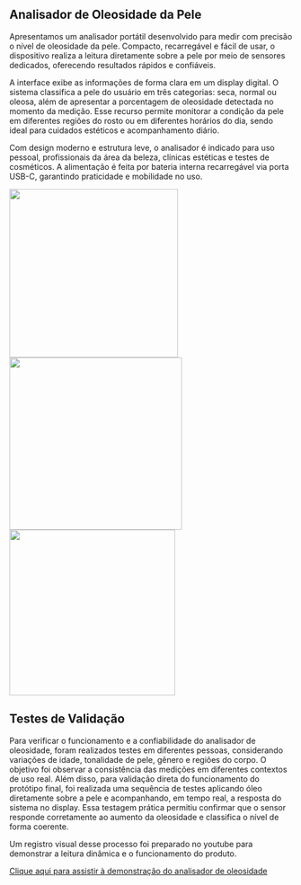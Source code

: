 ## Analisador de Oleosidade da Pele

Apresentamos um analisador portátil desenvolvido para medir com precisão o nível de oleosidade da pele. Compacto, recarregável e fácil de usar, o dispositivo realiza a leitura diretamente sobre a pele por meio de sensores dedicados, oferecendo resultados rápidos e confiáveis.

A interface exibe as informações de forma clara em um display digital. O sistema classifica a pele do usuário em três categorias: seca, normal ou oleosa, além de apresentar a porcentagem de oleosidade detectada no momento da medição. Esse recurso permite monitorar a condição da pele em diferentes regiões do rosto ou em diferentes horários do dia, sendo ideal para cuidados estéticos e acompanhamento diário.

Com design moderno e estrutura leve, o analisador é indicado para uso pessoal, profissionais da área da beleza, clínicas estéticas e testes de cosméticos. A alimentação é feita por bateria interna recarregável via porta USB-C, garantindo praticidade e mobilidade no uso.

<img src="https://github.com/user-attachments/assets/61c84c02-7d19-4934-89ea-6e9c8926b85d" width="300">

<img src="https://github.com/user-attachments/assets/385e2f82-0feb-4abe-b234-f1d3db598d81" width="307">

<img src="https://github.com/user-attachments/assets/15137fac-0510-49a1-bfc8-67f2845f6164" width="295">



## Testes de Validação

Para verificar o funcionamento e a confiabilidade do analisador de oleosidade, foram realizados testes em diferentes pessoas, considerando variações de idade, tonalidade de pele, gênero e regiões do corpo. O objetivo foi observar a consistência das medições em diferentes contextos de uso real. Além disso, para validação direta do funcionamento do protótipo final, foi realizada uma sequência de testes aplicando óleo diretamente sobre a pele e acompanhando, em tempo real, a resposta do sistema no display. Essa testagem prática permitiu confirmar que o sensor responde corretamente ao aumento da oleosidade e classifica o nível de forma coerente.

Um registro visual desse processo foi preparado no youtube para demonstrar a leitura dinâmica e o funcionamento do produto.

[Clique aqui para assistir à demonstração do analisador de oleosidade](https://youtube.com/shorts/UEGTxW1z1hs)

